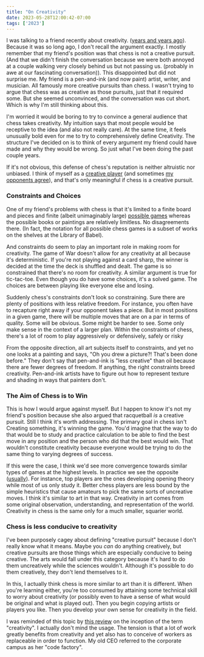 ```yaml
---
title: "On Creativity"
date: 2023-05-28T12:00:42-07:00
tags: ['2023']
---
```


I was talking to a friend recently about creativity.
([years and years ago](https://open.spotify.com/track/2cC7qULrC9ObbS4w5elt3k?si=a9b3524838634de2)).
Because it was so long ago, I don't recall the argument exactly.
I mostly remember that my friend's position was that chess is not a creative pursuit.
(And that we didn't finish the conversation because we were both annoyed at a couple walking very closely behind us but not passing us. (probably in awe at our fascinating conversation)).
This disappointed but did not surprise me.
My friend is a pen-and-ink (and now paint) artist, writer, and musician.
All famously more creative pursuits than chess.
I wasn't trying to argue that chess was as creative as those pursuits, just that it required some.
But she seemed unconvinced, and the conversation was cut short.
Which is why I'm still thinking about this.

I'm worried it would be boring to try to convince a general audience that chess takes creativity.
My intuition says that most people would be receptive to the idea (and also not really care).
At the same time, it feels unusually bold even for me to try to comprehensively define Creativity.
The structure I've decided on is to think of every argument my friend could have made and why they would be wrong.
So just what I've been doing the past couple years.

If it's not obvious, this defense of chess's reputation is neither altruistic nor unbiased.
I think of myself as a [creative player](https://lichess.org/study/YlbiW0PZ) (and sometimes [my opponents agree](https://lichess.org/study/RmvBdUsS/lZTjyS2q)), and that's only meaningful if chess is a creative pursuit.

### Constraints and Choices
One of my friend's problems with chess is that it's limited to a finite board and pieces and finite (albeit unimaginably large) [possible games](https://en.wikipedia.org/wiki/Shannon_number) whereas the possible books or paintings are relatively limitless.
No disagreements there.
(In fact, the notation for all possible chess games is a subset of works on the shelves at the Library of Babel).

And constraints do seem to play an important role in making room for creativity.
The game of War doesn't allow for any creativity at all because it's deterministic.
If you're not playing against a card sharp, the winner is decided at the time the deck is shuffled and dealt.
The game is so constrained that there's no room for creativity.
A similar argument is true for tic-tac-toe.
Even though you do have some choices, it's a solved game.
The choices are between playing like everyone else and losing.

Suddenly chess's constraints don't look so constraining.
Sure there are plenty of positions with less relative freedom.
For instance, you often have to recapture right away if your opponent takes a piece.
But in most positions in a given game, there will be multiple moves that are on a par in terms of quality.
Some will be obvious.
Some might be harder to see.
Some only make sense in the context of a larger plan.
Within the constraints of chess, there's a lot of room to play aggressively or defensively, safely or risky

From the opposite direction, all art subjects itself to constraints, and yet no one looks at a painting and says, "Oh you drew a picture?! That's been done before."
They don't say that pen-and-ink is "less creative" than oil because there are fewer degrees of freedom.
If anything, the right constraints breed creativity.
Pen-and-ink artists have to figure out how to represent texture and shading in ways that painters don't.

### The Aim of Chess is to Win
This is how I would argue against myself.
But I happen to know it's not my friend's position because she also argued that racquetball *is* a creative pursuit.
Still I think it's worth addressing.
The primary goal in chess isn't Creating something, it's winning the game.
You'd imagine that the way to do that would be to study and practice calculation to be able to find the best move in any position and the person who did that the best would win.
That wouldn't constitute creativity because everyone would be trying to do the same thing to varying degrees of success.

If this were the case, I think we'd see more convergence towards similar types of games at the highest levels.
In practice we see the opposite ([usually](https://en.wikipedia.org/wiki/Berlin_Defence_\(chess\)#Berlin_draw)).
For instance, top players are the ones developing opening theory while most of us only study it.
Better chess players are less bound by the simple heuristics that cause amateurs to pick the same sorts of uncreative moves.
I think it's similar to art in that way. 
Creativity in art comes from some original observation, understanding, and representation of the world.
Creativity in chess is the same only for a much smaller, squarier world.

### Chess is less conducive to creativity
I've been purposely cagey about defining "creative pursuit" because I don't really know what it means.
Maybe you *can* do anything creatively, but creative pursuits are those things which are especially conducive to being creative.
The arts would fall under this category because it's hard to do them uncreatively while the sciences wouldn't.
Although it's possible to do them creatively, they don't lend themselves to it.

In this, I actually think chess is more similar to art than it is different.
When you're learning either, you're too consumed by attaining some technical skill to worry about creativity (or possibly even to have a sense of what would be original and what is played out).
Then you begin copying artists or players you like.
Then you develop your own sense for creativity in the field.

I was reminded of this topic by [this review](https://www.newyorker.com/magazine/2023/04/24/the-cult-of-creativity-samuel-weil-franklin-book-review) on the inception of the term "creativity".
I actually don't mind the usage.
The tension is that a lot of work greatly benefits from creativity and yet also has to conceive of workers as replaceable in order to function.
My old CEO referred to the corporate campus as her "code factory".


